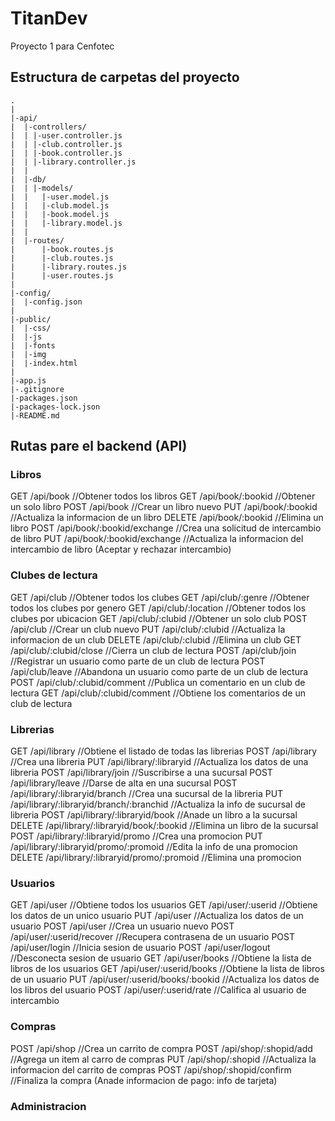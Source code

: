 # TitanDev
Proyecto 1 para Cenfotec

## Estructura de carpetas del proyecto
```
.
|
|-api/
|  |-controllers/
|  | |-user.controller.js
|  | |-club.controller.js
|  | |-book.controller.js
|  | |-library.controller.js
|  |
|  |-db/
|  | |-models/
|  |   |-user.model.js
|  |   |-club.model.js
|  |   |-book.model.js
|  |   |-library.model.js
|  |
|  |-routes/
|      |-book.routes.js
|      |-club.routes.js
|      |-library.routes.js
|      |-user.routes.js
|
|-config/
|  |-config.json
|
|-public/
|  |-css/
|  |-js
|  |-fonts
|  |-img
|  |-index.html
|
|-app.js
|-.gitignore
|-packages.json
|-packages-lock.json
|-README.md
```

## Rutas pare el backend (API)

### Libros
GET         /api/book         //Obtener todos los libros
GET         /api/book/:bookid     //Obtener un solo libro
POST            /api/book         //Crear un libro nuevo
PUT         /api/book/:bookid     //Actualiza la informacion de un libro
DELETE          /api/book/:bookid     //Elimina un libro
POST            /api/book/:bookid/exchange      //Crea una solicitud de intercambio de libro
PUT            /api/book/:bookid/exchange      //Actualiza la informacion del intercambio de libro (Aceptar y rechazar intercambio)

### Clubes de lectura
GET         /api/club         //Obtener todos los clubes
GET         /api/club/:genre          //Obtener todos los clubes por genero
GET         /api/club/:location          //Obtener todos los clubes por ubicacion
GET         /api/club/:clubid             //Obtener un solo club
POST            /api/club     //Crear un club nuevo
PUT         /api/club/:clubid     //Actualiza la informacion de un club
DELETE          /api/club/:clubid     //Elimina un club
GET         /api/club/:clubid/close         //Cierra un club de lectura
POST            /api/club/join    //Registrar un usuario como parte de un club de lectura
POST            /api/club/leave   //Abandona un usuario como parte de un club de lectura
POST            /api/club/:clubid/comment         //Publica un comentario en un club de lectura
GET         /api/club/:clubid/comment         //Obtiene los comentarios de un club de lectura

### Librerias
GET         /api/library            //Obtiene el listado de todas las librerias
POST        /api/library            //Crea una libreria
PUT         /api/library/:libraryid            //Actualiza los datos de una libreria
POST        /api/library/join           //Suscribirse a una sucursal
POST        /api/library/leave           //Darse de alta en una sucursal
POST        /api/library/:libraryid/branch          //Crea una sucursal de la libreria
PUT        /api/library/:libraryid/branch/:branchid          //Actualiza la info de sucursal de libreria
POST        /api/library/:libraryid/book            //Anade un libro a la sucursal
DELETE        /api/library/:libraryid/book/:bookid            //Elimina un libro de la sucursal
POST        /api/library/:libraryid/promo           //Crea una promocion
PUT        /api/library/:libraryid/promo/:promoid           //Edita la info de una promocion
DELETE      /api/library/:libraryid/promo/:promoid          //Elimina una promocion

### Usuarios
GET         /api/user          //Obtiene todos los usuarios
GET         /api/user/:userid          //Obtiene los datos de un unico usuario
PUT         /api/user           //Actualiza los datos de un usuario
POST        /api/user           //Crea un usuario nuevo
POST        /api/user/:userid/recover           //Recupera contrasena de un usuario
POST        /api/user/login           //Inicia sesion de usuario
POST        /api/user/logout           //Desconecta sesion de usuario
GET         /api/user/books         //Obtiene la lista de libros de los usuarios
GET         /api/user/:userid/books          //Obtiene la lista de libros de un usuario
PUT         /api/user/:userid/books/:bookid     //Actualiza los datos de los libros del usuario
POST        /api/user/:userid/rate          //Califica al usuario de intercambio

### Compras
POST        /api/shop           //Crea un carrito de compra
POST        /api/shop/:shopid/add           //Agrega un item al carro de compras
PUT         /api/shop/:shopid           //Actualiza la informacion del carrito de compras
POST        /api/shop/:shopid/confirm           //Finaliza la compra (Anade informacion de pago: info de tarjeta)

### Administracion
